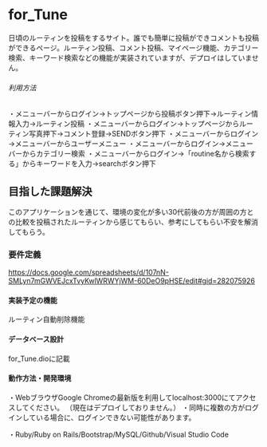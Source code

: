 # for_Tune
日頃のルーティンを投稿をするサイト。誰でも簡単に投稿ができコメントも投稿ができるページ。ルーティン投稿、コメント投稿、マイページ機能、カテゴリー検索、キーワード検索などの機能が実装されていますが、デプロイはしていません。

###### 利用方法
 ・メニューバーからログイン→トップページから投稿ボタン押下→ルーティン情報入力→ルーティン投稿
 ・メニューバーからログイン→トップページからルーティン写真押下→コメント登録→SENDボタン押下
 ・メニューバーからログイン→メニューバーからユーザーメニュー
 ・メニューバーからログイン→メニューバーからカテゴリー検索
 ・メニューバーからログイン→「routine名から検索する」からキーワードを入力→searchボタン押下

## 目指した課題解決
 このアプリケーションを通じて、環境の変化が多い30代前後の方が周囲の方との比較を投稿されたルーティンから感じてもらい、参考にしてもらい不安を解消してもらう。

### 要件定義
 https://docs.google.com/spreadsheets/d/107nN-SMLyn7mGWVEJcxTvyKwlWRWYjWM-60DeO9pHSE/edit#gid=282075926

#### 実装予定の機能
 ルーティン自動削除機能

#### データベース設計
 for_Tune.dioに記載

#### 動作方法・開発環境
 ・WebブラウザGoogle Chromeの最新版を利用してlocalhost:3000にてアクセスしてください。
 （現在はデプロイしておりません。）
 ・同時に複数の方がログインしている場合に、ログインできない可能性があります。

 ・Ruby/Ruby on Rails/Bootstrap/MySQL/Github/Visual Studio Code
